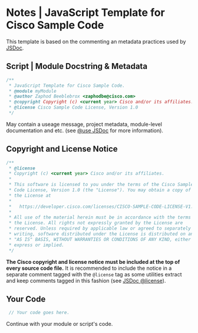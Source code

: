 # Notes | JavaScript Template for Cisco Sample Code

This template is based on the commenting an metadata practices used by [JSDoc](http://usejsdoc.org/).


## Script | Module Docstring & Metadata
``` JavaScript
/**
 * JavaScript Template for Cisco Sample Code.
 * @module myModule
 * @author Zaphod Beeblebrox <zaphodbe@cisco.com>
 * @copyright Copyright (c) <current year> Cisco and/or its affiliates.
 * @license Cisco Sample Code License, Version 1.0
 */
```
May contain a useage message, project metadata, module-level documentation and etc. (see [@use JSDoc](http://usejsdoc.org) for more information).

## Copyright and License Notice
``` JavaScript
/**
 * @license
 * Copyright (c) <current year> Cisco and/or its affiliates.
 *
 * This software is licensed to you under the terms of the Cisco Sample
 * Code License, Version 1.0 (the "License"). You may obtain a copy of
 * the License at
 *
 *   https://developer.cisco.com/licenses/CISCO-SAMPLE-CODE-LICENSE-V1.0
 *
 * All use of the material herein must be in accordance with the terms of
 * the License. All rights not expressly granted by the License are
 * reserved. Unless required by applicable law or agreed to separately in
 * writing, software distributed under the License is distributed on an
 * "AS IS" BASIS, WITHOUT WARRANTIES OR CONDITIONS OF ANY KIND, either
 * express or implied.
 */
```

**The Cisco copyright and license notice must be included at the top of every source code file.**  It is recommended to include the notice in a separate comment tagged with the `@license` tag as some utilities extract and keep comments tagged in this fashion (see [JSDoc @license](http://usejsdoc.org/tags-license.html)).


## Your Code
``` JavaScript
 // Your code goes here.
```

Continue with your module or script's code.
